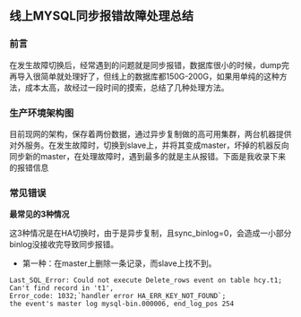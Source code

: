 ## 线上MYSQL同步报错故障处理总结
### 前言

在发生故障切换后，经常遇到的问题就是同步报错，数据库很小的时候，dump完再导入很简单就处理好了，但线上的数据库都150G-200G，如果用单纯的这种方法，成本太高，故经过一段时间的摸索，总结了几种处理方法。

### 生产环境架构图

目前现网的架构，保存着两份数据，通过异步复制做的高可用集群，两台机器提供对外服务。在发生故障时，切换到slave上，并将其变成master，坏掉的机器反向同步新的master，在处理故障时，遇到最多的就是主从报错。下面是我收录下来的报错信息

### 常见错误

**最常见的3种情况**

这3种情况是在HA切换时，由于是异步复制，且sync_binlog=0，会造成一小部分binlog没接收完导致同步报错。

- 第一种：在master上删除一条记录，而slave上找不到。
```
Last_SQL_Error: Could not execute Delete_rows event on table hcy.t1; 
Can't find record in 't1', 
Error_code: 1032;`handler error HA_ERR_KEY_NOT_FOUND`; 
the event's master log mysql-bin.000006, end_log_pos 254
```


